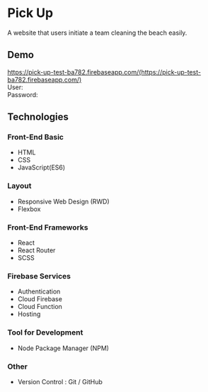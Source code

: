 # Pick Up

A website that users initiate a team cleaning the beach easily.
## Demo

https://pick-up-test-ba782.firebaseapp.com/(https://pick-up-test-ba782.firebaseapp.com/)<br>
User:<br>
Password:<br>

## Technologies

### Front-End Basic
- HTML
- CSS
- JavaScript(ES6)

### Layout
- Responsive Web Design (RWD)
- Flexbox 

### Front-End Frameworks
- React
- React Router
- SCSS

### Firebase Services
- Authentication
- Cloud Firebase
- Cloud Function
- Hosting

### Tool for Development
- Node Package Manager (NPM)

### Other
- Version Control : Git / GitHub



